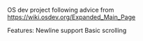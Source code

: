 OS dev project following advice from https://wiki.osdev.org/Expanded_Main_Page

Features:
Newline support
Basic scrolling